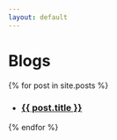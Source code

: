 ```yaml
---
layout: default
---
```

# Blogs
{% for post in site.posts %}

<ul>

<li><h3><a href="{{ post.url | relative_url }}">{{ post.title }}</a></h3></li>

</ul>
{% endfor %}